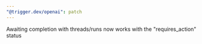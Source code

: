 ```yaml
---
"@trigger.dev/openai": patch
---
```


Awaiting completion with threads/runs now works with the "requires_action" status
